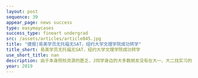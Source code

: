 ```yaml
---
layout: post
sequence: 39
appear_page: news success 
type: easymaycases
success_type: fineart undergrad
src: /assets/articles/article045.jpg
title: "捷报|易美学员无托福无SAT，纽约大学文理学院成功转学"
title_short: 易美学员无托福无SAT，纽约大学文理学院成功转学
use_short_title: nan
description: 由于本身院校资源的匮乏，J同学身边的大多数朋友没有在大一、大二找实习的意识，这也让J同学没有意识到课外经历的重要性，从而在大学前两年未申请过任何实习项目。这样的情况让问题变得更加棘手，好在易美VIP申请团队应对过各类学生，立刻对J同学展开了全面包装。
year: 2019
---
```


